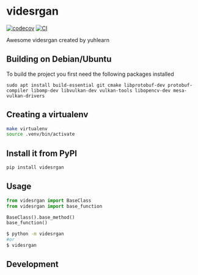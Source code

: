 # videsrgan

[![codecov](https://codecov.io/gh/yuhlearn/videsrgan/branch/main/graph/badge.svg?token=videsrgan_token_here)](https://codecov.io/gh/yuhlearn/videsrgan)
[![CI](https://github.com/yuhlearn/videsrgan/actions/workflows/main.yml/badge.svg)](https://github.com/yuhlearn/videsrgan/actions/workflows/main.yml)

Awesome videsrgan created by yuhlearn

## Building on Debian/Ubuntu

To build the project you first need the following packages installed

```
sudo apt install build-essential git cmake libprotobuf-dev protobuf-compiler libomp-dev libvulkan-dev vulkan-tools libopencv-dev mesa-vulkan-drivers
```

## Creating a virtualenv

```bash
make virtualenv
source .venv/bin/activate
```

## Install it from PyPI

```bash
pip install videsrgan
```

## Usage

```py
from videsrgan import BaseClass
from videsrgan import base_function

BaseClass().base_method()
base_function()
```

```bash
$ python -m videsrgan
#or
$ videsrgan
```

## Development

